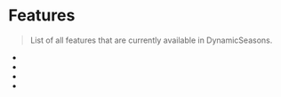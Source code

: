# Features

> List of all features that are currently available in DynamicSeasons.

- [](Updater.md)
- [](World-whitelist.md)
- [](PlaceholderAPI-Support.md)
- [](Weather.md)